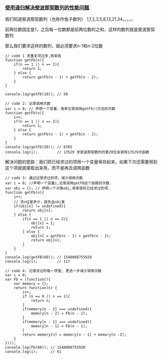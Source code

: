 ### [使用递归解决斐波那契数列的性能问题](https://www.cnblogs.com/mlw1814011067/p/9439651.html)

我们知道斐波那契数列（也称作兔子数列）  1,1,2,3,5,8,13,21,34。。。。。

前两位数固定是1，之后每一位数都是前两位数的之和，这样的数列就是斐波那契数列

那么我们要求这样的数列，就必须要求n-1和n-2位数

````
// code 1 求重复项过多,效率低
function getFb(n){
    if(n == 1 || n == 2){
        return 1;
    } else {
        return getFb(n - 1) + getFb(n - 2);
    }
}

console.log(getFb(10)); // 50

````

````
// code 2: 记录调用次数
var i = 0; // 声明一个变量，用来记录调用getFb()方法的次数
function getFb(n){
    i++;
    if(n == 1 || n == 2){
        return 1;
    } else {
        return getFb(n - 1) + getFb(n - 2);
    }
}
console.log(getFb(20)); // 6765
console.log(i);         // 13529 求斐波那契数列的第20位会调用13529次函数
````
解决问题的思路：我们把已经求过的项用一个变量保存起来，如果下次还需要用到这个项就直接取出来用，而不是再去调用函数

````
// code 3: 通过记录求过的项，减少调用次数
var i = 0; //声明一个变量i,记录调用getFB这个函数的次数.
var obj = {}; // 声明一个对象obj,用来保存已经求过的项.
function getFb(n){
    i++;
    // 求n位是多少，就先去obj拿
    if(obj[n] != undefined){
        return obj[n];
    } else {
        if(n == 1 || n == 2){
            obj[n] = 1;
            return 1;
        } else {
            obj[n] = getFb(n - 1) + getFb(n - 2);
            return obj[n];
        }
    }
}
console.log(getFB(60)); // 1548008755920
console.log(i);         // 117
````

````
// code 4: 记录求过的每一项值, 更进一步减少调用次数
var i = 0;
var Fb = (function(){
    var memory = {};
    return function(n) {
        i++;
        if (n == 0 || n == 1){
            return n;
        }
        if(memory[n - 2] === undefined){
            memory[n - 2] = Fb(n - 2);
        }
        if(memory[n - 1] === undefined){
            memory[n - 1] = Fb(n - 1);
        }
        return memory[n] = memory[n - 1] + memory[n -2];
    }
})();
console.log(Fb(60)); // 1548008755920
console.log(i);      // 61
````